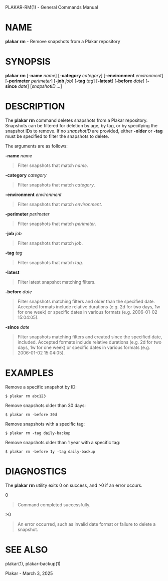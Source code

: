 PLAKAR-RM(1) - General Commands Manual

# NAME

**plakar rm** - Remove snapshots from a Plakar repository

# SYNOPSIS

**plakar rm**
\[**-name**&nbsp;*name*]
\[**-category**&nbsp;*category*]
\[**-environment**&nbsp;*environment*]
\[**-perimeter**&nbsp;*perimeter*]
\[**-job**&nbsp;*job*]
\[**-tag**&nbsp;*tag*]
\[**-latest**]
\[**-before**&nbsp;*date*]
\[**-since**&nbsp;*date*]
\[*snapshotID&nbsp;...*]

# DESCRIPTION

The
**plakar rm**
command deletes snapshots from a Plakar repository.
Snapshots can be filtered for deletion by age, by tag, or by
specifying the snapshot IDs to remove.
If no
*snapshotID*
are provided, either
**-older**
or
**-tag**
must be specified to filter the snapshots to delete.

The arguments are as follows:

**-name** *name*

> Filter snapshots that match
> *name*.

**-category** *category*

> Filter snapshots that match
> *category*.

**-environment** *environment*

> Filter snapshots that match
> *environment*.

**-perimeter** *perimeter*

> Filter snapshots that match
> *perimeter*.

**-job** *job*

> Filter snapshots that match
> *job*.

**-tag** *tag*

> Filter snapshots that match
> *tag*.

**-latest**

> Filter latest snapshot matching filters.

**-before** *date*

> Filter snapshots matching filters and older than the specified date.
> Accepted formats include relative durations
> (e.g. 2d for two days, 1w for one week)
> or specific dates in various formats
> (e.g. 2006-01-02 15:04:05).

**-since** *date*

> Filter snapshots matching filters and created since the specified date,
> included.
> Accepted formats include relative durations
> (e.g. 2d for two days, 1w for one week)
> or specific dates in various formats
> (e.g. 2006-01-02 15:04:05).

# EXAMPLES

Remove a specific snapshot by ID:

	$ plakar rm abc123

Remove snapshots older than 30 days:

	$ plakar rm -before 30d

Remove snapshots with a specific tag:

	$ plakar rm -tag daily-backup

Remove snapshots older than 1 year with a specific tag:

	$ plakar rm -before 1y -tag daily-backup

# DIAGNOSTICS

The **plakar rm** utility exits&#160;0 on success, and&#160;&gt;0 if an error occurs.

0

> Command completed successfully.

&gt;0

> An error occurred, such as invalid date format or failure to delete a
> snapshot.

# SEE ALSO

plakar(1),
plakar-backup(1)

Plakar - March 3, 2025

